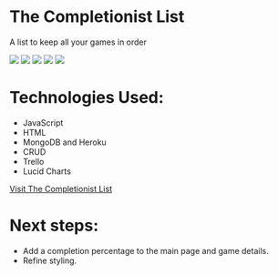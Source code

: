# The Completionist List

A list to keep all your games in order

<img src="https://i.imgur.com/g5GiBg3.png">
<img src="https://i.imgur.com/W3qSqIT.png">
<img src="https://i.imgur.com/CUt6ZPj.png">
<img src="https://i.imgur.com/xC1QPgg.png">
<img src="https://i.imgur.com/rPxeUsk.png">

# Technologies Used:

- JavaScript
- HTML
- MongoDB and Heroku
- CRUD
- Trello
- Lucid Charts

[Visit The Completionist List](https://the-completionist-list.herokuapp.com/)

# Next steps:

- Add a completion percentage to the main page and game details.
- Refine styling.